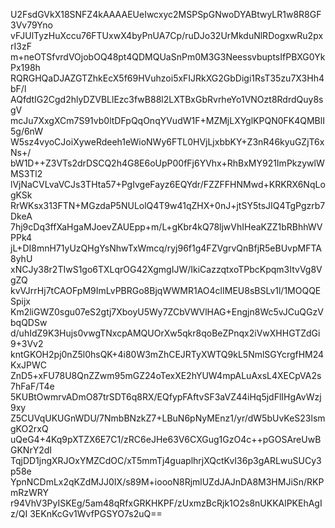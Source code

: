 U2FsdGVkX18SNFZ4kAAAAEUeIwcxyc2MSPSpGNwoDYABtwyLR1w8R8GF3Vv79Yno
vFJUlTyzHuXccu76FTUxwX4byPnUA7Cp/ruDJo32UrMkduNlRDogxwRu2pxrI3zF
m+neOTSfvrdVOjobOQ48pt4QDMQUaSnPm0M3G3NeessvbuptsIfPBXG0YkPx198h
RQRGHQaDJAZGTZhkEcX5f69HVuhzoi5xFIJRkXG2GbDigi1RsT35zu7X3Hh4bF/l
AQfdtIG2Cgd2hlyDZVBLlEzc3fwB88l2LXTBxGbRvrheYo1VNOzt8RdrdQuy8sgV
mcJu7XxgXCm7S91vb0ltDFpQqOnqYVudW1F+MZMjLXYglKPQN0FK4QMBlI5g/6nW
W5sz4vyoCJoiXyweRdeeh1eWioNWy6FTL0HVjLjxbbKY+Z3nR46kyuGZjT6xNs+/
bW1D++Z3VTs2drDSCQ2h4G8E6oUpP00fFj6YVhx+RhBxMY921ImPkzywlWMS3Tl2
lVjNaCVLvaVCJs3THta57+PgIvgeFayz6EQYdr/FZZFFHNMwd+KRKRX6NqLogKSk
RrWKsx313FTN+MGzdaP5NULolQ4T9w41qZHX+0nJ+jtSY5tsJIQ4TgPgzrb7DkeA
7hj9cDq3ffXaHgaMJoevZAUEpp+m/L+gKbr4kQ78ljwVhIHeaKZZ1bRBhhWVPPk4
jL+DI8mnH71yUzQHgYsNhwTxWmcq/ryj96f1g4FZVgrvQnBfjR5eBUvpMFTA8yhU
xNCJy38r2TIwS1go6TXLqrOG42XgmgIJW/IkiCazzqtxoTPbcKpqm3ItvVg8VgZQ
kvVJrrHj7tCAOFpM9ImLvPBRGo8BjqWWMR1AO4clIMEU8sBSLv1l/1MOQQESpijx
Km2liGWZ0sgu07eS2gtj7XboyU5Wy7ZCbVWVlHAG+Engjn8Wc5vJCuQGzVbqQDSw
d/uhIdZ9K3Hujs0vwgTNxcpAMQUOrXw5qkr8qoBeZPnqx2iVwXHHGTZdGi9+3Vv2
kntGKOH2pj0nZ5l0hsQK+4i80W3mZhCEJRTyXWTQ9kL5NmlSGYcrgfHM24KxJPWC
ZnD5+xFU78U8QnZZwm95mGZ24oTexXE2hYUW4mpALuAxsL4XECpVA2s7hFaF/T4e
5KUBtOwmrvADmO87trSDT6q8RX/EQfypFAftvSF3aVZ44iHq5jdFlIHgAvWzj9xy
Z5CUVqUKUGnWDU/7NmbBNzkZ7+LBuN6pNyMEnz1/yr/dW5bUvKeS23lsmgKO2rxQ
uQeG4+4Kq9pXTZX6E7C1/zRC6eJHe63V6CXGug1GzO4c++pGOSAreUwBGKNrY2dI
TqjDD1jngXRJOxYMZCdOC/xT5mmTj4guaplhrjXQctKvI36p3gARLwuSUCy3p58e
YpnNCDmLx2qKZdMJJ0IX/s89M+ioooN8RjmlUZdJAJnDA8M3HMJiSn/RKPmRzWRY
r94VhV3PyISKEg/5am48qRfxGRKHKPF/zUxmzBcRjk1O2s8nUKKAlPKEhAgIz/QI
3EKnKcGv1WvfPGSYO7s2uQ==
